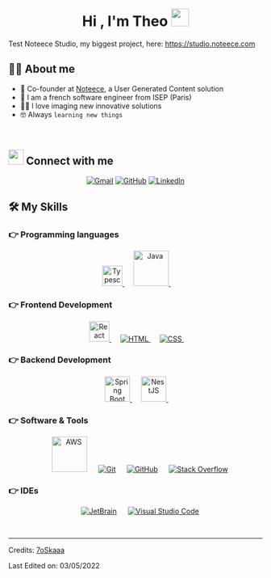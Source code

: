 <h1 align="center">Hi , I'm Theo <img src="https://media.giphy.com/media/hvRJCLFzcasrR4ia7z/giphy.gif" width="35"></h1>

Test Noteece Studio, my biggest project, here: https://studio.noteece.com

## :sassy_man:  About me
- :rocket: Co-founder at <a target="_blank" href="https://www.noteece.com">Noteece</a>, a User Generated Content solution
- :school: I am a french software engineer from ISEP (Paris)
- :technologist: I love imaging new innovative solutions
- :nerd_face: Always `learning new things`

<br>

## <img src="https://media.giphy.com/media/iY8CRBdQXODJSCERIr/giphy.gif" width="30px"> Connect with me
<p align="center">
	<a href="mailto:theo.noteece@gmail.com"><img img src="https://img.shields.io/badge/gmail-%23EA4335.svg?style=plastic&logo=gmail&logoColor=white" alt="Gmail"/></a>
	<a href="https://github.com/theomartiz"><img src="https://img.shields.io/badge/github-%23181717.svg?style=plastic&logo=github&logoColor=white" alt="GitHub"/></a>
	<a href="https://www.linkedin.com/in/théo-martinez-bdf/"><img src="https://img.shields.io/badge/linkedin-%230A66C2.svg?style=plastic&logo=linkedin&logoColor=white" alt="LinkedIn"/></a>
</p>




## 🛠️ My Skills

### 👉 Programming languages

<p align="center"> 
  &emsp; 
  
  <a href="https://www.typescriptlang.org/" target="_blank"> 
    <img alt="Typescript" style="width:40px;" src="https://upload.wikimedia.org/wikipedia/commons/thumb/4/4c/Typescript_logo_2020.svg/1024px-Typescript_logo_2020.svg.png">
  </a> 
  &emsp;
  <a href="https://www.java.com" target="_blank"> 
    <img alt="Java" style="width:70px;" src="https://d1fmx1rbmqrxrr.cloudfront.net/zdnet/i/edit/ne/2021/09/logo_java.jpg">
  </a>
  &emsp;
  
</p>

### 👉 Frontend Development
<p align="center"> 
   &emsp;
  <a href="https://reactjs.org/" target="_blank"> 
    <img alt="React" style="width:40px;" src="https://upload.wikimedia.org/wikipedia/commons/thumb/a/a7/React-icon.svg/2300px-React-icon.svg.png">
  </a> 
  &emsp;
  <a href="https://www.w3.org/html/" target="_blank"> 
   <img alt="HTML" src="https://img.shields.io/badge/HTML5%20-%23E34F26.svg?style=plastic&logo=html5&logoColor=white">
  </a>   
  &emsp;
  <a href="https://www.w3schools.com/css/" target="_blank">
    <img alt="CSS" src="https://img.shields.io/badge/CSS%20-%231572B6.svg?style=plastic&logo=css3&logoColor=white">
  </a> 
   &emsp; 
</p>

### 👉 Backend Development
<p align="center"> 
   &emsp;
<a href="https://spring.io/projects/spring-boot" target="_blank"> 
     <img alt="Spring Boot" style="width:50px;" src="https://blog.oxiane.com/wp-content/uploads/2021/02/spring_boog_400x400.png">
   </a>
  &emsp;
  <a href="https://nestjs.com/" target="_blank">
    <img alt="NestJS" style="width:50px;" src="https://docs.nestjs.com/assets/logo-small.svg">
  </a>
    &emsp;
  </p>

 ### 👉 Software & Tools
 
<p align="center">
  &emsp;
    <a href="https://aws.amazon.com/fr/" target="_blank"><img alt="AWS" style="width:70px;" src="https://upload.wikimedia.org/wikipedia/commons/thumb/9/93/Amazon_Web_Services_Logo.svg/800px-Amazon_Web_Services_Logo.svg.png"/></a>
  &emsp;
    <a href="#"><img alt="Git" src="https://img.shields.io/badge/Git%20-%23F05033.svg?style=plastic&logo=git&logoColor=white"></a>
  &emsp;
    <a href="#"><img alt="GitHub" src="https://img.shields.io/badge/github-%23181717.svg?style=plastic&logo=github&logoColor=white"></a>
  &emsp;
    <a href="#"><img alt="Stack Overflow" src="https://img.shields.io/badge/-Stack%20Overflow-FE7A16?style=plastic&logo=stack-overflow&logoColor=white"></a>
</p>

 ### 👉 IDEs
 
<p align="center">
   &emsp;
    <a href="#"><img alt="JetBrain" src="https://img.shields.io/badge/jetbrains-%23000000.svg?style=plastic&logo=jetbrains&logoColor=white" /></a>
  &emsp;
    <a href="#"><img alt="Visual Studio Code" src="https://img.shields.io/badge/Visual%20Studio%20Code-0078d7.svg?style=plastic&logo=visual-studio-code&logoColor=white"></a>
</p>
<br/>

-----
Credits: [7oSkaaa](https://github.com/7oSkaaa)

Last Edited on: 03/05/2022
